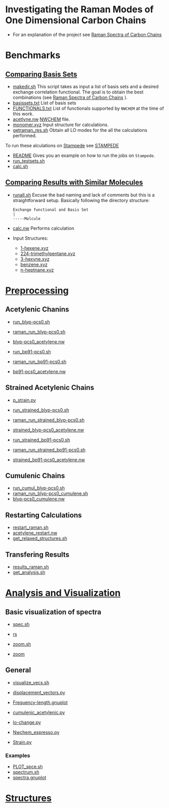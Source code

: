 # Investigating the Raman Modes of One Dimensional Carbon Chains

* For an explanation of the project see [Raman Spectra of Carbon Chains](https://github.com/alejandrox1/chains_nwchem/blob/master/carbon-chains.pdf)

# Benchmarks
## [Comparing Basis Sets](https://github.com/alejandrox1/chains_nwchem/tree/master/bench_basis)

* [makedir.sh](https://github.com/alejandrox1/chains_nwchem/blob/master/bench_basis/makedir.sh)
 This script takes as input a list of basis sets and a desired exchange correlation functional. The goal is to obtain the best combinations (see [Raman Spectra of Carbon Chains](https://github.com/alejandrox1/chains_nwchem/blob/master/carbon-chains.pdf) ).
 * [basissets.txt](https://github.com/alejandrox1/chains_nwchem/blob/master/bench_basis/basissets.txt)
   List of basis sets
 * [FUNCTIONALS.txt](https://github.com/alejandrox1/chains_nwchem/blob/master/bench_basis/FUNCTIONALS.txt)
   List of functionals supported by `NWCHEM` at the time of this work.
  * [acetlyne.nw](https://github.com/alejandrox1/chains_nwchem/blob/master/bench_basis/acetylene.nw)
    [NWCHEM](http://www.nwchem-sw.org/index.php/Main_Page) file.
  * [monomer.xyz](https://github.com/alejandrox1/chains_nwchem/blob/master/bench_basis/monomer.xyz)
    Input structure for calculations.
 * [getraman_res.sh](https://github.com/alejandrox1/chains_nwchem/blob/master/bench_basis/getraman_res.sh)
   Obtain all LO modes for the all the calculations performed.

To run these alculations on [Stampede](https://portal.tacc.utexas.edu/user-guides/stampede) see [STAMPEDE](https://github.com/alejandrox1/chains_nwchem/tree/master/bench_basis/STAMPEDE)
* [README](https://github.com/alejandrox1/chains_nwchem/blob/master/bench_basis/STAMPEDE/README)
 Gives you an example on how to run the jobs on `Stampede`.
* [run_testsets.sh](https://github.com/alejandrox1/chains_nwchem/blob/master/bench_basis/STAMPEDE/run_testsets.sh)
 * [calc.sh](https://github.com/alejandrox1/chains_nwchem/blob/master/bench_basis/STAMPEDE/calc.sh)

## [Comparing Results with Similar Molecules](https://github.com/alejandrox1/chains_nwchem/tree/master/bench_mols)
* [runall.sh](https://github.com/alejandrox1/chains_nwchem/blob/master/bench_mols/runall.sh)
  Excuse the bad naming and lack of comments but this is a straightforward setup.
  Basically following the directory structure:
  ```
  Exchange functional and Basis Set
  |
  -----Molcule
  ```


 * [calc.nw](https://github.com/alejandrox1/chains_nwchem/blob/master/bench_mols/calc.nw)
   Performs calculation
 * Input Structures:
    * [1-hexene.xyz](https://github.com/alejandrox1/chains_nwchem/blob/master/bench_mols/1-hexene.xyz)
    * [224-trimethylpentane.xyz](https://github.com/alejandrox1/chains_nwchem/blob/master/bench_mols/224-trimethylpentane.xyz)
    * [3-hexyne.xyz](https://github.com/alejandrox1/chains_nwchem/blob/master/bench_mols/3-hexyne.xyz)
    * [benzene.xyz](https://github.com/alejandrox1/chains_nwchem/blob/master/bench_mols/benzene.xyz)
    * [n-heptnane.xyz](https://github.com/alejandrox1/chains_nwchem/blob/master/bench_mols/n-heptnane.xyz)  


# [Preprocessing](https://github.com/alejandrox1/chains_nwchem/tree/master/calculations)
## Acetylenic Chanins
* [run_blyp-pcs0.sh](https://github.com/alejandrox1/chains_nwchem/blob/master/calculations/run_blyp-pcs0.sh)
 * [raman_run_blyp-pcs0.sh](https://github.com/alejandrox1/chains_nwchem/blob/master/calculations/raman_run_blyp-pcs0.sh)
  * [blyp-pcs0_acetylene.nw](https://github.com/alejandrox1/chains_nwchem/blob/master/calculations/blyp-pcs0_acetylene.nw)

* [run_bp91-pcs0.sh](https://github.com/alejandrox1/chains_nwchem/blob/master/calculations/run_bp91-pcs0.sh)
 * [raman_run_bp91-pcs0.sh](https://github.com/alejandrox1/chains_nwchem/blob/master/calculations/raman_run_bp91-pcs0.sh)
  * [bp91-pcs0_acetylene.nw](https://github.com/alejandrox1/chains_nwchem/blob/master/calculations/bp91-pcs0_acetylene.nw)

## Strained Acetylenic Chains
* [p_strain.py](https://github.com/alejandrox1/chains_nwchem/blob/master/calculations/p_strain.py)

* [run_strained_blyp-pcs0.sh](https://github.com/alejandrox1/chains_nwchem/blob/master/calculations/run_strained_blyp-pcs0.sh)
 * [raman_run_strained_blyp-pcs0.sh](https://github.com/alejandrox1/chains_nwchem/blob/master/calculations/raman_run_strained_blyp-pcs0.sh)
  * [strained_blyp-pcs0_acetylene.nw](https://github.com/alejandrox1/chains_nwchem/blob/master/calculations/strained_blyp-pcs0_acetylene.nw)

* [run_strained_bp91-pcs0.sh](https://github.com/alejandrox1/chains_nwchem/blob/master/calculations/run_strained_bp91-pcs0.sh)
 * [raman_run_strained_bp91-pcs0.sh](https://github.com/alejandrox1/chains_nwchem/blob/master/calculations/raman_run_strained_bp91-pcs0.sh)
  * [strained_bp91-pcs0_acetylene.nw](https://github.com/alejandrox1/chains_nwchem/blob/master/calculations/strained_bp91-pcs0_acetylene.nw)

## Cumulenic Chains
* [run_cumul_blyp-pcs0.sh](https://github.com/alejandrox1/chains_nwchem/blob/master/calculations/run_cumul_blyp-pcs0.sh)
 * [raman_run_blyp-pcs0_cumulene.sh](https://github.com/alejandrox1/chains_nwchem/blob/master/calculations/raman_run_blyp-pcs0_cumulene.sh)
  * [blyp-pcs0_cumulene.nw](https://github.com/alejandrox1/chains_nwchem/blob/master/calculations/blyp-pcs0_cumulene.nw)

## Restarting Calculations
* [restart_raman.sh](https://github.com/alejandrox1/chains_nwchem/blob/master/calculations/restart_raman.sh)
 * [acetylene_restart.nw](https://github.com/alejandrox1/chains_nwchem/blob/master/calculations/acetylene_restart.nw)
* [get_relaxed_structures.sh](https://github.com/alejandrox1/chains_nwchem/blob/master/calculations/get_relaxed_structures.sh)

## Transfering Results
* [results_raman.sh](https://github.com/alejandrox1/chains_nwchem/blob/master/calculations/results_raman.sh)
* [get_analysis.sh](https://github.com/alejandrox1/chains_nwchem/blob/master/calculations/get_analysis.sh)




# [Analysis and Visualization](https://github.com/alejandrox1/chains_nwchem/tree/master/analysis_viz)
## Basic visualization of spectra
* [spec.sh](https://github.com/alejandrox1/chains_nwchem/blob/master/analysis_viz/ANALYSIS_SCRIPTS/spec.sh)
 * [rs](https://github.com/alejandrox1/chains_nwchem/blob/master/analysis_viz/ANALYSIS_SCRIPTS/rs)

* [zoom.sh](https://github.com/alejandrox1/chains_nwchem/blob/master/analysis_viz/ANALYSIS_SCRIPTS/zoom.sh)
 * [zoom](https://github.com/alejandrox1/chains_nwchem/blob/master/analysis_viz/ANALYSIS_SCRIPTS/zoom)

## General 
* [visualize_vecs.sh](https://github.com/alejandrox1/chains_nwchem/blob/master/analysis_viz/NEWER_RAMAN_RES/visualize_vecs.sh)
 * [displacement_vectors.py](https://github.com/alejandrox1/chains_nwchem/blob/master/analysis_viz/NEWER_RAMAN_RES/displacement_vectors.py)

* [Frequency-length.gnuplot](https://github.com/alejandrox1/chains_nwchem/blob/master/analysis_viz/NEWER_RAMAN_RES/Frequency-length.gnuplot)

* [cumulenic_acetylenic.py](https://github.com/alejandrox1/chains_nwchem/blob/master/analysis_viz/NEWER_RAMAN_RES/cumulenic_acetylenic.py)

* [lo-change.py](https://github.com/alejandrox1/chains_nwchem/blob/master/analysis_viz/NEWER_RAMAN_RES/lo-change.py)

* [Nwchem_espresso.py](https://github.com/alejandrox1/chains_nwchem/blob/master/analysis_viz/NEWER_RAMAN_RES/Nwchem_espresso.py)

* [Strain.py](https://github.com/alejandrox1/chains_nwchem/blob/master/analysis_viz/NEWER_RAMAN_RES/Strain.py)

### Examples
* [PLOT_spce.sh](https://github.com/alejandrox1/chains_nwchem/blob/master/analysis_viz/NEWER_RAMAN_RES/blyp_RAMAN_RESULTS/PLOT_spec.sh)
 * [spectrum.sh](https://github.com/alejandrox1/chains_nwchem/blob/master/analysis_viz/NEWER_RAMAN_RES/blyp_RAMAN_RESULTS/spectrum.sh)
  * [spectra.gnuplot](https://github.com/alejandrox1/chains_nwchem/blob/master/analysis_viz/NEWER_RAMAN_RES/blyp_RAMAN_RESULTS/spectrum.sh)

# [Structures](https://github.com/alejandrox1/chains_nwchem/tree/master/carbyne)
